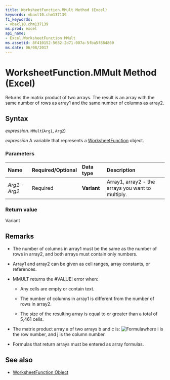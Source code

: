```yaml
---
title: WorksheetFunction.MMult Method (Excel)
keywords: vbaxl10.chm137139
f1_keywords:
- vbaxl10.chm137139
ms.prod: excel
api_name:
- Excel.WorksheetFunction.MMult
ms.assetid: 8f410152-5682-2d71-007a-5fba5f884860
ms.date: 06/08/2017
---
```



# WorksheetFunction.MMult Method (Excel)

Returns the matrix product of two arrays. The result is an array with the same number of rows as array1 and the same number of columns as array2.

## Syntax

_expression_. `MMult`(`Arg1`, `Arg2`)

_expression_ A variable that represents a [WorksheetFunction](./Excel.WorksheetFunction.md) object.


### Parameters

|Name|Required/Optional|Data type|Description|
|:-----|:-----|:-----|:-----|
| _Arg1 - Arg2_|Required| **Variant**|Array1, array2 - the arrays you want to multiply.|

### Return value

Variant


## Remarks

- The number of columns in array1 must be the same as the number of rows in array2, and both arrays must contain only numbers. 
    
- Array1 and array2 can be given as cell ranges, array constants, or references.
    
- MMULT returns the #VALUE! error when:
    
  - Any cells are empty or contain text.
    
  - The number of columns in array1 is different from the number of rows in array2.
    
  - The size of the resulting array is equal to or greater than a total of 5,461 cells.
    
- The matrix product array a of two arrays b and c is:
![Formula](../images/awfmmult_ZA06051209.gif)where i is the row number, and j is the column number. 
    
- Formulas that return arrays must be entered as array formulas.
    

## See also

- [WorksheetFunction Object](Excel.WorksheetFunction.md)

